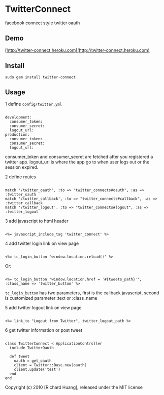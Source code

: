 # TwitterConnect

facebook connect style twitter oauth

## Demo

[http://twitter-connect.heroku.com](http://twitter-connect.heroku.com)

## Install

<pre><code>sudo gem install twitter-connect</code></pre>

## Usage

1 define <code>config/twitter.yml</code>
<pre><code>
development:
  consumer_token: 
  consumer_secret: 
  logout_url: 
production:
  consumer_token: 
  consumer_secret: 
  logout_url:
</code></pre>
consumer_token and consumer_secret are fetched after you registered a twitter app.
logout_url is where the app go to when user logs out or the session expired.

2 define routes
<pre><code>
match '/twitter_oauth', :to => "twitter_connects#oauth", :as => :twitter_oauth
match '/twitter_callback', :to => "twitter_connects#callback", :as => :twitter_callback
match '/twitter_logout', :to => "twitter_connects#logout", :as => :twitter_logout
</code></pre>

3 add javascript to html header
<pre><code>
<%= javascript_include_tag 'twitter_connect' %>
</code></pre>

4 add twitter login link on view page
<pre><code>
<%= tc_login_button "window.location.reload()" %>
</code></pre>
Or:
<pre><code>
<%= tc_login_button "window.location.href = '#{tweets_path}'", :class_name => 'twitter_button' %>
</code></pre>
<code>tc_login_button</code> has two parameters, first is the callback javascript, second is customized parameter :text or :class_name

5 add twitter logout link on view page
<pre><code>
<%= link_to "Logout from Twitter", twitter_logout_path %>
</code></pre>

6 get twitter information or post tweet
<pre><code> 
class TwitterConnect < ApplicationController
  include TwitterOauth
  
  def tweet
    oauth = get_oauth
    client = Twitter::Base.new(oauth)
    client.update('test')
  end
end
</code></pre>


Copyright (c) 2010 [Richard Huang], released under the MIT license
